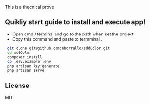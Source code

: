 This is a thecnical prove
## Quikliy start guide to  install and execute app!

  - Open cmd / terminal  and go to the path when set the project
  - Copy this command and paste to termminal .

```sh
 git clone git@github.com:eborrallo/sddColor.git
 cd sddColor
 composer install
 cp .env.example .env
 php artisan key:generate
 php artisan serve
```

License
----

MIT


